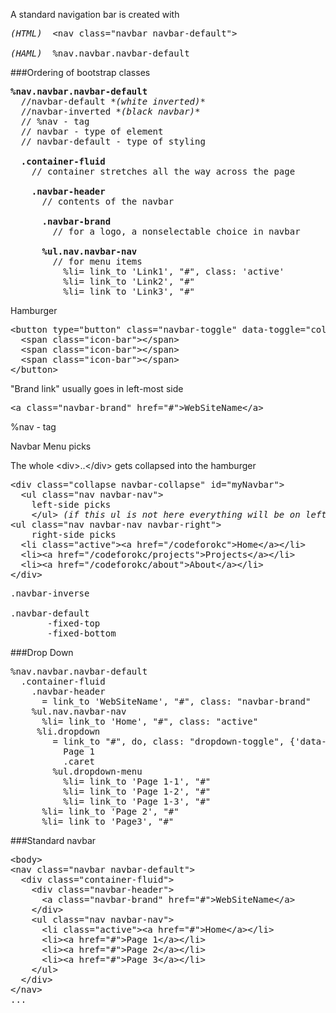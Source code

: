 A standard navigation bar is created with 
<pre>
<em>(HTML)</em>  &lt;nav class="navbar navbar-default"&gt;

<em>(HAML)</em>  %nav.navbar.navbar-default 
</pre>

###Ordering of bootstrap classes
<pre>
<b>%nav.navbar.navbar-default</b>
  //navbar-default <em>*(white inverted)*</em>
  //navbar-inverted <em>*(black navbar)*</em>
  // %nav - tag
  // navbar - type of element
  // navbar-default - type of styling
  
  <b>.container-fluid</b>
    // container stretches all the way across the page
    
    <b>.navbar-header</b>
      // contents of the navbar
      
      <b>.navbar-brand</b>
        // for a logo, a nonselectable choice in navbar
        
      <b>%ul.nav.navbar-nav</b>
        // for menu items
          %li= link_to 'Link1', "#", class: 'active'
          %li= link_to 'Link2', "#"
          %li= link_to 'Link3', "#"
</pre>

Hamburger
<pre>
&lt;button type="button" class="navbar-toggle" data-toggle="collapse" data-target="#myNavbar"&gt;
  &lt;span class="icon-bar"&gt;&lt;/span&gt;
  &lt;span class="icon-bar"&gt;&lt;/span&gt;
  &lt;span class="icon-bar"&gt;&lt;/span&gt;                        
&lt;/button&gt;
</pre>

"Brand link"
usually goes in left-most side
<pre>
&lt;a class="navbar-brand" href="#">WebSiteName&lt;/a&gt;
</pre>

%nav - tag  

Navbar Menu picks

The whole &lt;div&gt;..&lt;/div&gt; gets collapsed into the hamburger
<pre>
&lt;div class="collapse navbar-collapse" id="myNavbar"&gt;
  &lt;ul class="nav navbar-nav"&gt;
    left-side picks
    &lt;/ul&gt; <em>(if this ul is not here everything will be on left side)</em>
&lt;ul class="nav navbar-nav navbar-right"&gt;
    right-side picks
  &lt;li class="active"&gt;&lt;a href="/codeforokc"&gt;Home&lt;/a&gt;&lt;/li&gt;
  &lt;li&gt;&lt;a href="/codeforokc/projects"&gt;Projects&lt;/a&gt;&lt;/li&gt;
  &lt;li&gt;&lt;a href="/codeforokc/about"&gt;About&lt;/a&gt;&lt;/li&gt; 
&lt;/div&gt;
</pre>

<pre>
.navbar-inverse  

.navbar-default
       -fixed-top  
       -fixed-bottom
</pre>

###Drop Down
<pre>
%nav.navbar.navbar-default
  .container-fluid
    .navbar-header
      = link_to 'WebSiteName', "#", class: "navbar-brand"
    %ul.nav.navbar-nav
      %li= link_to 'Home', "#", class: "active"
     %li.dropdown
        = link_to "#", do, class: "dropdown-toggle", {'data-toggle'=>'dropdown'}
          Page 1
          .caret
        %ul.dropdown-menu
          %li= link_to 'Page 1-1', "#"
          %li= link_to 'Page 1-2', "#"
          %li= link_to 'Page 1-3', "#" 
      %li= link_to 'Page 2', "#"
      %li= link_to 'Page3', "#"
</pre>

###Standard navbar
<pre>
&lt;body&gt;
&lt;nav class="navbar navbar-default"&gt;
  &lt;div class="container-fluid"&gt;
    &lt;div class="navbar-header"&gt;
      &lt;a class="navbar-brand" href="#"&gt;WebSiteName&lt;/a&gt;
    &lt;/div&gt;
    &lt;ul class="nav navbar-nav"&gt;
      &lt;li class="active"&gt;&lt;a href="#"&gt;Home&lt;/a&gt;&lt;/li&gt;
      &lt;li&gt;&lt;a href="#"&gt;Page 1&lt;/a&gt;&lt;/li&gt;
      &lt;li&gt;&lt;a href="#"&gt;Page 2&lt;/a&gt;&lt;/li&gt; 
      &lt;li&gt;&lt;a href="#"&gt;Page 3&lt;/a&gt;&lt;/li&gt; 
    &lt;/ul&gt;
  &lt;/div&gt;
&lt;/nav&gt;
...
</pre>
